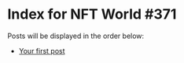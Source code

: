# Index for NFT World #371
Posts will be displayed in the order below:

- [Your first post](./001-first.md)

